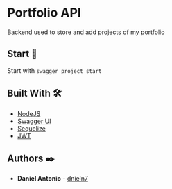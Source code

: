 # Portfolio API

Backend used to store and add projects of my portfolio

## Start 🚀

Start with `swagger project start`

## Built With 🛠️

* [NodeJS](https://nodejs.org/)
* [Swagger UI](https://swagger.io/tools/swagger-ui/)
* [Sequelize](https://sequelize.org/)
* [JWT](https://jwt.io/)

## Authors ✒️

* **Daniel Antonio** - [dnieln7](https://github.com/dnieln7)

